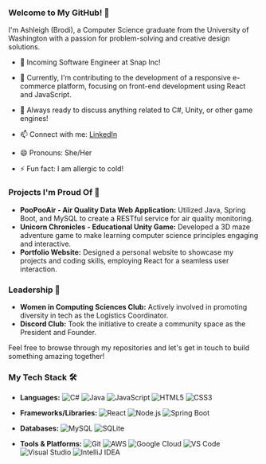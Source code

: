 ### Welcome to My GitHub! 👋

I'm Ashleigh (Brodi), a Computer Science graduate from the University of Washington with a passion for problem-solving and creative design solutions.
- 👻 Incoming Software Engineer at Snap Inc!

- 🔭 Currently, I'm contributing to the development of a responsive e-commerce platform, focusing on front-end development using React and JavaScript.
- 💬 Always ready to discuss anything related to C#, Unity, or other game engines!
- 📫 Connect with me: [LinkedIn](https://www.linkedin.com/in/ashleighmath/)
- 😄 Pronouns: She/Her
- ⚡ Fun fact: I am allergic to cold!

### Projects I'm Proud Of 💼

- **PooPooAir - Air Quality Data Web Application:** Utilized Java, Spring Boot, and MySQL to create a RESTful service for air quality monitoring.
- **Unicorn Chronicles - Educational Unity Game:** Developed a 3D maze adventure game to make learning computer science principles engaging and interactive.
- **Portfolio Website:** Designed a personal website to showcase my projects and coding skills, employing React for a seamless user interaction.

### Leadership 🌟

- **Women in Computing Sciences Club:** Actively involved in promoting diversity in tech as the Logistics Coordinator.
- **Discord Club:** Took the initiative to create a community space as the President and Founder.

Feel free to browse through my repositories and let's get in touch to build something amazing together!


### My Tech Stack 🛠️

- **Languages:**
  ![C#](https://img.shields.io/badge/-C%23-239120?style=flat&logo=c-sharp&logoColor=white)
  ![Java](https://img.shields.io/badge/-Java-007396?style=flat&logo=java&logoColor=white)
  ![JavaScript](https://img.shields.io/badge/-JavaScript-F7DF1E?style=flat&logo=javascript&logoColor=black)
  ![HTML5](https://img.shields.io/badge/-HTML5-E34F26?style=flat&logo=html5&logoColor=white)
  ![CSS3](https://img.shields.io/badge/-CSS3-1572B6?style=flat&logo=css3&logoColor=white)

- **Frameworks/Libraries:**
  ![React](https://img.shields.io/badge/-React-61DAFB?style=flat&logo=react&logoColor=black)
  ![Node.js](https://img.shields.io/badge/-Node.js-339933?style=flat&logo=nodedotjs&logoColor=white)
  ![Spring Boot](https://img.shields.io/badge/-Spring_Boot-6DB33F?style=flat&logo=springboot&logoColor=white)

- **Databases:**
  ![MySQL](https://img.shields.io/badge/-MySQL-4479A1?style=flat&logo=mysql&logoColor=white)
  ![SQLite](https://img.shields.io/badge/-SQLite-003B57?style=flat&logo=sqlite&logoColor=white)

- **Tools & Platforms:**
  ![Git](https://img.shields.io/badge/-Git-F05032?style=flat&logo=git&logoColor=white)
  ![AWS](https://img.shields.io/badge/-AWS-232F3E?style=flat&logo=amazonaws&logoColor=white)
  ![Google Cloud](https://img.shields.io/badge/-Google_Cloud-4285F4?style=flat&logo=googlecloud&logoColor=white)
  ![VS Code](https://img.shields.io/badge/-VS_Code-007ACC?style=flat&logo=visualstudiocode&logoColor=white)
  ![Visual Studio](https://img.shields.io/badge/-Visual_Studio-5C2D91?style=flat&logo=visualstudio&logoColor=white)
  ![IntelliJ IDEA](https://img.shields.io/badge/-IntelliJ_IDEA-000000?style=flat&logo=intellijidea&logoColor=white)


